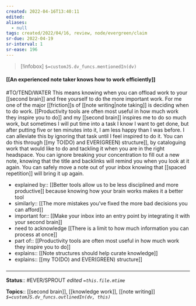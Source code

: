 ```yaml
---
created: 2022-04-16T13:40:11 
edited: 
aliases:
  - null
tags: created/2022/04/16, review, node/evergreen/claim
sr-due: 2022-04-19
sr-interval: 1
sr-ease: 196
---
```

> [!infobox]
`$=customJS.dv_funcs.mentionedIn(dv)`

#### [[An experienced note taker knows how to work efficiently]]

#TO/TEND/WATER 
This means knowing when you can offload work to your [[second brain]] and free yourself to do the more important work.
For me one of the major [[friction]]s of [[note writing|note taking]] is deciding when to do work.
[[Productivity tools are often most useful in how much work they inspire you to do]] and my [[second brain]] inspires me to do so much work, but sometimes I will put time into a task I know I want to get done, but after putting five or ten minutes into it, I am less happy than I was before. 
I can alleviate this by ignoring that task until I feel inspired to do it.
You can do this through [[my TO(DO) and EVER(GREEN) structure]], by cataloguing work that would like to do and tackling it when you are in the right headspace.
You can ignore breaking your concentration to fill out a new note, knowing that the title and backlinks will remind you when you look at it again.
You can safely move a note out of your inbox knowing that [[spaced repetition]] will bring it up again.


- explained by:: [[Better tools allow us to be less disciplined and more productive]] because knowing how your brain works makes it a better tool
- similarly:: [[The more mistakes you've fixed the more bad decisions you can afford]]
- important for:: [[Make your inbox into an entry point by integrating it with your second brain]]
- need to acknowledge [[There is a limit to how much information you can process at once]]
- part of:: [[Productivity tools are often most useful in how much work they inspire you to do]]
- explains:: [[Note structures should help curate knowledge]]
- explains:: [[my TO(DO) and EVER(GREEN) structure]]

### <hr class="footnote"/>

**Status**:: #EVER/SPROUT
*edited `=this.file.mtime`*

**Topics**:: [[second brain]], [[knowledge work]], [[note writing]]
*`$=customJS.dv_funcs.outlinedIn(dv, this)`*
